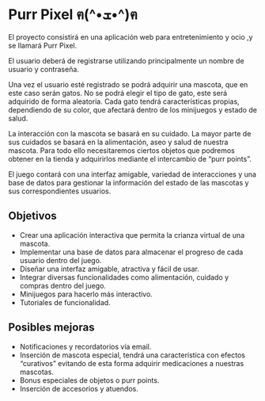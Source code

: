 # Purr Pixel ฅ(^•ܫ•^)ฅ

El proyecto consistirá en una aplicación web para entretenimiento y ocio ,y se llamará Purr Pixel.

El usuario deberá de registrarse utilizando principalmente un nombre de usuario y contraseña.

Una vez el usuario esté registrado se podrá adquirir una mascota, que en este caso serán gatos.  No se podrá elegir el tipo de gato, este será adquirido de forma aleatoria. Cada gato tendrá características propias, dependiendo de su color, que afectará dentro de los minijuegos y estado de salud.

La interacción con la mascota se basará en su cuidado. La mayor parte de sus cuidados se basará en la alimentación, aseo y salud de nuestra mascota. Para todo ello necesitaremos ciertos objetos que podremos obtener en la tienda y adquirirlos mediante el intercambio de “purr points”.

El juego contará con una interfaz amigable, variedad de interacciones y una base de datos para gestionar la información del estado de las mascotas y sus correspondientes usuarios.

## Objetivos
- Crear una aplicación interactiva que permita la crianza virtual de una mascota.
- Implementar una base de datos para almacenar el progreso de cada usuario dentro del juego.
- Diseñar una interfaz amigable, atractiva y fácil de usar.
- Integrar diversas funcionalidades como alimentación, cuidado y compras dentro del juego.
- Minijuegos para hacerlo más interactivo.
- Tutoriales de funcionalidad.

## Posibles mejoras
- Notificaciones y recordatorios vía email.
- Inserción de mascota especial, tendrá una característica con efectos “curativos” evitando de esta forma adquirir medicaciones a nuestras mascotas.
- Bonus especiales de objetos o purr points.
- Inserción de accesorios y atuendos.
